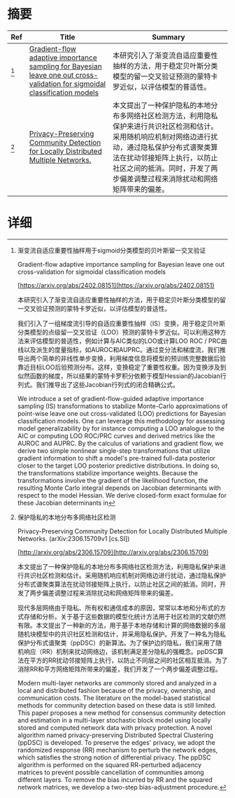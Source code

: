 # 摘要

| Ref | Title | Summary |
| --- | --- | --- |
| [^1] | [Gradient-flow adaptive importance sampling for Bayesian leave one out cross-validation for sigmoidal classification models](https://arxiv.org/abs/2402.08151) | 本研究引入了渐变流自适应重要性抽样的方法，用于稳定贝叶斯分类模型的留一交叉验证预测的蒙特卡罗近似，以评估模型的普适性。 |
| [^2] | [Privacy-Preserving Community Detection for Locally Distributed Multiple Networks.](http://arxiv.org/abs/2306.15709) | 本文提出了一种保护隐私的本地分布多网络社区检测方法，利用隐私保护来进行共识社区检测和估计。采用随机响应机制对网络边进行扰动，通过隐私保护分布式谱聚类算法在扰动邻接矩阵上执行，以防止社区之间的抵消。同时，开发了两步偏差调整过程来消除扰动和网络矩阵带来的偏差。 |

# 详细

[^1]: 渐变流自适应重要性抽样用于sigmoid分类模型的贝叶斯留一交叉验证

    Gradient-flow adaptive importance sampling for Bayesian leave one out cross-validation for sigmoidal classification models

    [https://arxiv.org/abs/2402.08151](https://arxiv.org/abs/2402.08151)

    本研究引入了渐变流自适应重要性抽样的方法，用于稳定贝叶斯分类模型的留一交叉验证预测的蒙特卡罗近似，以评估模型的普适性。

    

    我们引入了一组梯度流引导的自适应重要性抽样（IS）变换，用于稳定贝叶斯分类模型的点级留一交叉验证（LOO）预测的蒙特卡罗近似。可以利用这种方法来评估模型的普适性，例如计算与AIC类似的LOO或计算LOO ROC / PRC曲线以及派生的度量指标，如AUROC和AUPRC。通过变分法和梯度流，我们推导出两个简单的非线性单步变换，利用梯度信息将模型的预训练完整数据后验靠近目标LOO后验预测分布。这样，变换稳定了重要性权重。因为变换涉及到似然函数的梯度，所以结果的蒙特卡罗积分依赖于模型Hessian的Jacobian行列式。我们推导出了这些Jacobian行列式的闭合精确公式。

    We introduce a set of gradient-flow-guided adaptive importance sampling (IS) transformations to stabilize Monte-Carlo approximations of point-wise leave one out cross-validated (LOO) predictions for Bayesian classification models. One can leverage this methodology for assessing model generalizability by for instance computing a LOO analogue to the AIC or computing LOO ROC/PRC curves and derived metrics like the AUROC and AUPRC. By the calculus of variations and gradient flow, we derive two simple nonlinear single-step transformations that utilize gradient information to shift a model's pre-trained full-data posterior closer to the target LOO posterior predictive distributions. In doing so, the transformations stabilize importance weights. Because the transformations involve the gradient of the likelihood function, the resulting Monte Carlo integral depends on Jacobian determinants with respect to the model Hessian. We derive closed-form exact formulae for these Jacobian determinants in
    
[^2]: 保护隐私的本地分布多网络社区检测

    Privacy-Preserving Community Detection for Locally Distributed Multiple Networks. (arXiv:2306.15709v1 [cs.SI])

    [http://arxiv.org/abs/2306.15709](http://arxiv.org/abs/2306.15709)

    本文提出了一种保护隐私的本地分布多网络社区检测方法，利用隐私保护来进行共识社区检测和估计。采用随机响应机制对网络边进行扰动，通过隐私保护分布式谱聚类算法在扰动邻接矩阵上执行，以防止社区之间的抵消。同时，开发了两步偏差调整过程来消除扰动和网络矩阵带来的偏差。

    

    现代多层网络由于隐私、所有权和通信成本的原因，常常以本地和分布式的方式存储和分析。关于基于这些数据的模型化统计方法用于社区检测的文献仍然有限。本文提出了一种新的方法，用于基于本地存储和计算的网络数据的多层随机块模型中的共识社区检测和估计，并采用隐私保护。开发了一种名为隐私保护分布式谱聚类（ppDSC）的新算法。为了保护边的隐私，我们采用了随机响应（RR）机制来扰动网络边，该机制满足差分隐私的强概念。ppDSC算法在平方的RR扰动邻接矩阵上执行，以防止不同层之间的社区相互抵消。为了消除RR和平方网络矩阵所带来的偏差，我们开发了一个两步偏差调整过程。

    Modern multi-layer networks are commonly stored and analyzed in a local and distributed fashion because of the privacy, ownership, and communication costs. The literature on the model-based statistical methods for community detection based on these data is still limited. This paper proposes a new method for consensus community detection and estimation in a multi-layer stochastic block model using locally stored and computed network data with privacy protection. A novel algorithm named privacy-preserving Distributed Spectral Clustering (ppDSC) is developed. To preserve the edges' privacy, we adopt the randomized response (RR) mechanism to perturb the network edges, which satisfies the strong notion of differential privacy. The ppDSC algorithm is performed on the squared RR-perturbed adjacency matrices to prevent possible cancellation of communities among different layers. To remove the bias incurred by RR and the squared network matrices, we develop a two-step bias-adjustment procedure.
    

